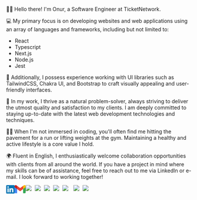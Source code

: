 🙋‍♂️ Hello there! I'm Onur, a Software Engineer at TicketNetwork.

💻 My primary focus is on developing websites and web applications using an array of languages and frameworks, including but not limited to:

- React
- Typescript
- Next.js
- Node.js
- Jest

🎨 Additionally, I possess experience working with UI libraries such as TailwindCSS, Chakra UI, and Bootstrap to craft visually appealing and user-friendly interfaces.

💪 In my work, I thrive as a natural problem-solver, always striving to deliver the utmost quality and satisfaction to my clients. I am deeply committed to staying up-to-date with the latest web development technologies and techniques.

🏃‍♂️ When I'm not immersed in coding, you'll often find me hitting the pavement for a run or lifting weights at the gym. Maintaining a healthy and active lifestyle is a core value I hold.

🌍 Fluent in English, I enthusiastically welcome collaboration opportunities with clients from all around the world. If you have a project in mind where my skills can be of assistance, feel free to reach out to me via LinkedIn or e-mail. I look forward to working together!

![](https://komarev.com/ghpvc/?username=onurcagan&color=blueviolet)
[<img  width="23" src="social-media-logo/linkedin.png" align="left" />][linkedin]
[<img  width="30" src="social-media-logo/logo-gmail.png" align="left" />][gmail]
<img width="25" src="https://upload.wikimedia.org/wikipedia/commons/thumb/9/99/Unofficial_JavaScript_logo_2.svg/1200px-Unofficial_JavaScript_logo_2.svg.png" align="left"/>
<img width="25" src="https://w7.pngwing.com/pngs/915/519/png-transparent-typescript-hd-logo-thumbnail.png" align="left"/>
<img width="25" src="https://upload.wikimedia.org/wikipedia/commons/a/a7/React-icon.svg" align="left"/>
<img width="25" src="https://d2eip9sf3oo6c2.cloudfront.net/tags/images/000/001/074/full/nextjs.png" align="left"/>
<img width="30" src="https://upload.wikimedia.org/wikipedia/commons/d/d9/Node.js_logo.svg" align="left"/>
<img width="25" src="https://uxwing.com/wp-content/themes/uxwing/download/brands-and-social-media/c-sharp-programming-language-icon.png" align="left"/>

[linkedin]: https://www.linkedin.com/in/onurcagan/
[gmail]: mailto:onurcagann@gmail.com


